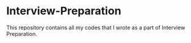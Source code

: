 # Interview-Preparation
This repository contains all my codes that I wrote as a part of Interview Preparation.
